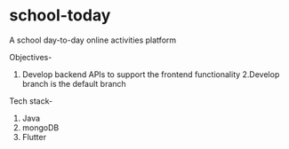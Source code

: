 # school-today
A school day-to-day online activities platform


Objectives-
1. Develop backend APIs to support the frontend functionality
2.Develop branch is the default branch




Tech stack-
1. Java
2. mongoDB
3. Flutter
